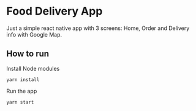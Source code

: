 # Food Delivery App

Just a simple react native app with 3 screens: Home, Order and Delivery info with Google Map.

## How to run

Install Node modules 

```shell
yarn install
```

Run the app

```shell
yarn start
```
